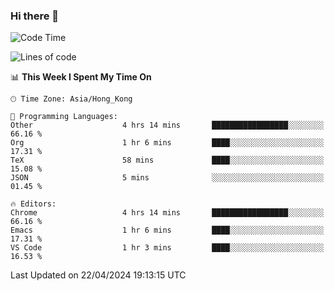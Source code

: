 ### Hi there 👋

<!--
**nicehiro/nicehiro** is a ✨ _special_ ✨ repository because its `README.md` (this file) appears on your GitHub profile.

Here are some ideas to get you started:

- 🔭 I’m currently working on ...
- 🌱 I’m currently learning ...
- 👯 I’m looking to collaborate on ...
- 🤔 I’m looking for help with ...
- 💬 Ask me about ...
- 📫 How to reach me: ...
- 😄 Pronouns: ...
- ⚡ Fun fact: ...
-->

<!--START_SECTION:waka-->
![Code Time](http://img.shields.io/badge/Code%20Time-314%20hrs%2014%20mins-blue)

![Lines of code](https://img.shields.io/badge/From%20Hello%20World%20I%27ve%20Written-2.6%20million%20lines%20of%20code-blue)

📊 **This Week I Spent My Time On** 

```text
🕑︎ Time Zone: Asia/Hong_Kong

💬 Programming Languages: 
Other                    4 hrs 14 mins       █████████████████░░░░░░░░   66.16 % 
Org                      1 hr 6 mins         ████░░░░░░░░░░░░░░░░░░░░░   17.31 % 
TeX                      58 mins             ████░░░░░░░░░░░░░░░░░░░░░   15.08 % 
JSON                     5 mins              ░░░░░░░░░░░░░░░░░░░░░░░░░   01.45 % 

🔥 Editors: 
Chrome                   4 hrs 14 mins       █████████████████░░░░░░░░   66.16 % 
Emacs                    1 hr 6 mins         ████░░░░░░░░░░░░░░░░░░░░░   17.31 % 
VS Code                  1 hr 3 mins         ████░░░░░░░░░░░░░░░░░░░░░   16.53 % 
```


 Last Updated on 22/04/2024 19:13:15 UTC
<!--END_SECTION:waka-->
